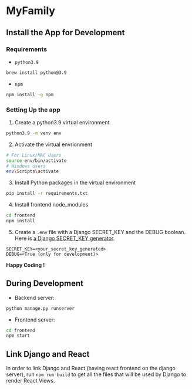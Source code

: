 # MyFamily

## Install the App for Development

### Requirements

- `python3.9`

```bash
brew install python@3.9
```

- `npm`

```bash
npm install -g npm
```

### Setting Up the app

1. Create a python3.9 virtual environment

```bash
python3.9 -m venv env
```

2. Activate the virtual envrionment

```bash
# For Linux/MAC Users
source env/bin/activate
# Windows users
env\Scripts\activate
```

3. Install Python packages in the virtual environment

```bash
pip install -r requirements.txt
```

4. Install frontend node_modules

```bash
cd frontend
npm install
```

5. Create a `.env` file with a Django SECRET_KEY and the DEBUG boolean. Here is [a Django SECRET_KEY generator](https://djecrety.ir/).

```
SECRET_KEY=<your_secret_key_generated>
DEBUG=<True (only for development)>
```

**Happy Coding !**

## During Development

- Backend server:

```bash
python manage.py runserver
```

- Frontend server:

```bash
cd frontend
npm start
```

## Link Django and React

In order to link Django and React (having react frontend on the django server), run `npm run build` to get all the files that will be used by Django to render React Views.
